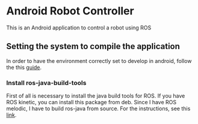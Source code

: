# Android Robot Controller
This is an Android application to control a robot using ROS

## Setting the system to compile the application
In order to have the environment correctly set to develop in android, follow the this [guide](http://wiki.ros.org/android/Tutorials/kinetic/Installation%20-%20ROS%20Development%20Environment).
### Install ros-java-build-tools
First of all is necessary to install the java build tools for ROS. If you have ROS kinetic, you can install this package from deb. Since I have ROS melodic, I have to build ros-java from source. For the instructions, see this [link](http://wiki.ros.org/rosjava/Tutorials/kinetic/Source%20Installation).
